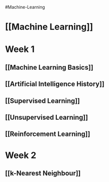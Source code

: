 #Machine-Learning 

# [[Machine Learning]]

# Week 1
## [[Machine Learning Basics]]
## [[Artificial Intelligence History]]
## [[Supervised Learning]]
## [[Unsupervised Learning]]
## [[Reinforcement Learning]]

# Week 2
## [[k-Nearest Neighbour]]